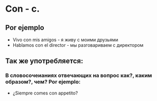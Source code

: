 # Con - с.

## Por ejemplo
* Vivo con mis amigos - я живу с моими друзьями
* Hablamos con el director - мы разговариваем с директором

## Так же употребляется:
### В словосочеианиях отвечающих на вопрос как?, каким образом?, чем? Por ejemplo:
* ¿Siempre comes con appetito?  
